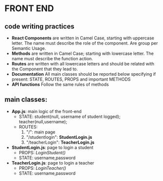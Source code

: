 # **FRONT END**

## code writing practices
* **React Components** are written in Camel Case, starting with uppercase letter. The name must describe the role of the component. Are group per Semantic Usage.
* **Methods** are written in Camel Case; starting with lowercase letter. The name must describe the function action.
* **Routes** are written with all lowercase letters and should be related with the Component that they lead to.  
* **Documentation** All main classes should be reported below specifying if present: STATE, ROUTES, PROPS and important 
METHODS
* **API functions** Follow the same rules of methods

## main classes:
 * **App.js**: main logic of the front-end
	* STATE: student(null, username of student logged); teacher(null,username);
	* ROUTES:
		1. "/": main page
		2. "/studentlogin": **StudentLogin.js** 
		3. "/teacherLogin": **TeacherLogin.js**
* **StudentLogin.js**: page to login a student
	* PROPS: *LoginStudent()* 
	* STATE: username,password  
*  **TeacherLogin.js**: page to login a teacher
	* PROPS: *LoginTeacher()* 
	* STATE: username,password  
